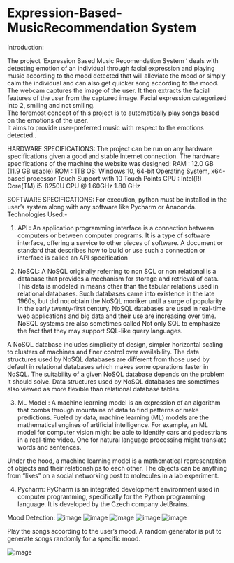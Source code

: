 # Expression-Based-MusicRecommendation System


Introduction:

The project ‘Expression Based Music Recomendation System ’  deals with detecting emotion of an individual through facial expression and playing music according to the mood detected that will alleviate the mood or simply calm the individual and can also get quicker song according to the mood. 
The webcam captures the image of the user. It then extracts the facial features of the user from the captured image. Facial expression categorized into 2, smiling and not smiling.  
The foremost concept of this project is to automatically play songs based on the emotions of the user.  
It aims to provide user-preferred music with respect to the emotions detected.. 


HARDWARE SPECIFICATIONS: 
The project can be run on any hardware specifications given a good and stable internet connection. 
The hardware specifications of the machine the website was designed: 
RAM : 12.0 GB (11.9 GB usable) 
ROM : 1TB 
OS: Windows 10, 64-bit Operating System, x64-based processor 
Touch Support with 10 Touch Points 
CPU : Intel(R) Core(TM) i5-8250U CPU @ 1.60GHz 1.80 GHz 


SOFTWARE SPECIFICATIONS: 
For execution, python must be installed in the user’s system along with any software like Pycharm or Anaconda. 
Technologies Used:- 
1.	API : An application programming interface is a connection between computers or between computer programs. It is a type of software interface, offering a service to other pieces of software. A document or standard that describes how to build or use such a connection or interface is called an API specification 
 
 
2.	NoSQL: A NoSQL originally referring to non SQL or non relational is a database that provides a mechanism for storage and retrieval of data. This data is modeled in means other than the tabular relations used in relational databases. Such databases came into existence in the late 1960s, but did not obtain the NoSQL moniker until a surge of popularity in the early twenty-first century. NoSQL databases are used in real-time web applications and big data and their use are increasing over time. NoSQL systems are also sometimes called Not only SQL to emphasize the fact that they may support SQL-like query languages. 
 
A NoSQL database includes simplicity of design, simpler horizontal scaling to clusters of machines and finer control over availability. The data structures used by NoSQL databases are different from those used by default in relational databases which makes some operations faster in NoSQL. The suitability of a given NoSQL database depends on the problem it should solve. Data structures used by NoSQL databases are sometimes also viewed as more flexible than relational database tables. 
 
 
3.	ML Model : A machine learning model is an expression of an algorithm that combs through mountains of data to find patterns or make predictions. Fueled by data, machine learning (ML) models are the mathematical engines of artificial intelligence. 
For example, an ML model for computer vision might be able to identify cars and pedestrians in a real-time video. One for natural language processing might translate words and sentences. 
 
Under the hood, a machine learning model is a mathematical representation of objects and their relationships to each other. The objects can be anything from “likes” on a social networking post to molecules in a lab experiment. 
 
 
4.	Pycharm: PyCharm is an integrated development environment used in computer programming, specifically for the Python programming language. It is developed by the Czech company JetBrains. 
 
 Mood Detection:
![image](https://user-images.githubusercontent.com/106857487/188301853-cfb2ef3a-9f6e-4d6b-994d-ff9d882e4d25.png)
![image](https://user-images.githubusercontent.com/106857487/188301873-3c34f246-ba76-4fbf-8da3-3f947c0396ef.png)
![image](https://user-images.githubusercontent.com/106857487/188301883-ef9c1b74-6ad2-47da-ba06-bd4f5eca87c2.png)
![image](https://user-images.githubusercontent.com/106857487/188301895-b5da409c-afd5-44cd-aa49-2c916bb29e33.png)
![image](https://user-images.githubusercontent.com/106857487/188301905-fe67848d-d2f8-4ab8-8027-3472fcfcf752.png)

Play the songs according to the user’s mood. A random generator is put to generate songs randomly for a specific mood. 

![image](https://user-images.githubusercontent.com/106857487/188301911-7f0ae0ae-062e-41b4-b5d1-bcabd9ecb849.png)



